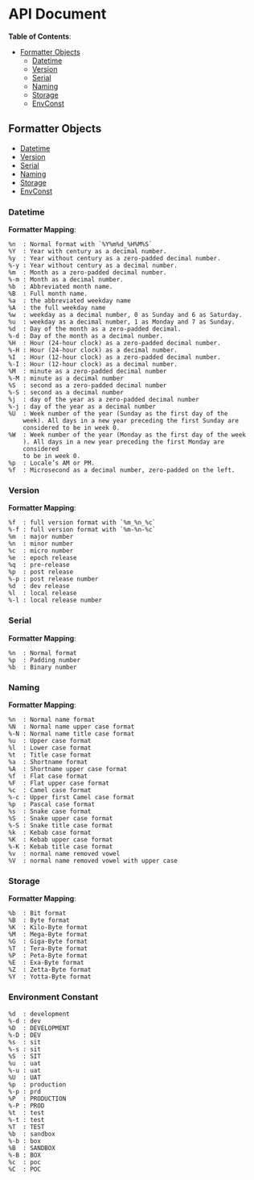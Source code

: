 # API Document

**Table of Contents**:

- [Formatter Objects](#formatter-objects)
  - [Datetime](#datetime)
  - [Version](#version)
  - [Serial](#serial)
  - [Naming](#naming)
  - [Storage](#storage)
  - [EnvConst](#environment-constant)

## Formatter Objects

- [Datetime](#datetime)
- [Version](#version)
- [Serial](#serial)
- [Naming](#naming)
- [Storage](#storage)
- [EnvConst](#environment-constant)

### Datetime

**Formatter Mapping**:

```text
%n  : Normal format with `%Y%m%d_%H%M%S`
%Y  : Year with century as a decimal number.
%y  : Year without century as a zero-padded decimal number.
%-y : Year without century as a decimal number.
%m  : Month as a zero-padded decimal number.
%-m : Month as a decimal number.
%b  : Abbreviated month name.
%B  : Full month name.
%a  : the abbreviated weekday name
%A  : the full weekday name
%w  : weekday as a decimal number, 0 as Sunday and 6 as Saturday.
%u  : weekday as a decimal number, 1 as Monday and 7 as Sunday.
%d  : Day of the month as a zero-padded decimal.
%-d : Day of the month as a decimal number.
%H  : Hour (24-hour clock) as a zero-padded decimal number.
%-H : Hour (24-hour clock) as a decimal number.
%I  : Hour (12-hour clock) as a zero-padded decimal number.
%-I : Hour (12-hour clock) as a decimal number.
%M  : minute as a zero-padded decimal number
%-M : minute as a decimal number
%S  : second as a zero-padded decimal number
%-S : second as a decimal number
%j  : day of the year as a zero-padded decimal number
%-j : day of the year as a decimal number
%U  : Week number of the year (Sunday as the first day of the
    week). All days in a new year preceding the first Sunday are
    considered to be in week 0.
%W  : Week number of the year (Monday as the first day of the week
    ). All days in a new year preceding the first Monday are
    considered
    to be in week 0.
%p  : Locale’s AM or PM.
%f  : Microsecond as a decimal number, zero-padded on the left.
```

### Version

**Formatter Mapping**:

```text
%f  : full version format with `%m_%n_%c`
%-f : full version format with `%m-%n-%c`
%m  : major number
%n  : minor number
%c  : micro number
%e  : epoch release
%q  : pre-release
%p  : post release
%-p : post release number
%d  : dev release
%l  : local release
%-l : local release number
```

### Serial

**Formatter Mapping**:

```text
%n  : Normal format
%p  : Padding number
%b  : Binary number
```

### Naming

**Formatter Mapping**:

```text
%n  : Normal name format
%N  : Normal name upper case format
%-N : Normal name title case format
%u  : Upper case format
%l  : Lower case format
%t  : Title case format
%a  : Shortname format
%A  : Shortname upper case format
%f  : Flat case format
%F  : Flat upper case format
%c  : Camel case format
%-c : Upper first Camel case format
%p  : Pascal case format
%s  : Snake case format
%S  : Snake upper case format
%-S : Snake title case format
%k  : Kebab case format
%K  : Kebab upper case format
%-K : Kebab title case format
%v  : normal name removed vowel
%V  : normal name removed vowel with upper case
```

### Storage

**Formatter Mapping**:

```text
%b  : Bit format
%B  : Byte format
%K  : Kilo-Byte format
%M  : Mega-Byte format
%G  : Giga-Byte format
%T  : Tera-Byte format
%P  : Peta-Byte format
%E  : Exa-Byte format
%Z  : Zetta-Byte format
%Y  : Yotta-Byte format
```

### Environment Constant

```text
%d  : development
%-d : dev
%D  : DEVELOPMENT
%-D : DEV
%s  : sit
%-s : sit
%S  : SIT
%u  : uat
%-u : uat
%U  : UAT
%p  : production
%-p : prd
%P  : PRODUCTION
%-P : PROD
%t  : test
%-t : test
%T  : TEST
%b  : sandbox
%-b : box
%B  : SANDBOX
%-B : BOX
%c  : poc
%C  : POC
```
